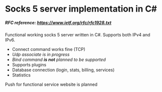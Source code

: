 # Socks 5 server implementation in C\#
##### RFC reference: https://www.ietf.org/rfc/rfc1928.txt

Functional working socks 5 server written in C#. Supports both IPv4 and IPv6.

- Connect command works fine (TCP)
- _Udp associate is in progress_
- _Bind command_ ___is not___ _planned to be supported_
- Supports plugins
- Database connection (login, stats, billing, services)
- Statistics

Push for functional service website is planned

